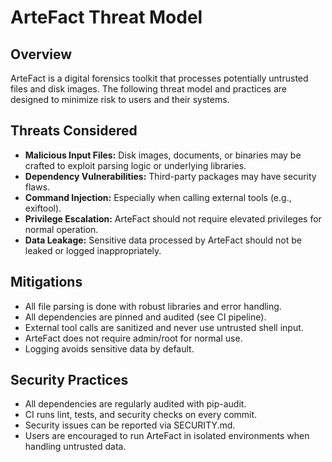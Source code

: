 # ArteFact Threat Model

## Overview
ArteFact is a digital forensics toolkit that processes potentially untrusted files and disk images. The following threat model and practices are designed to minimize risk to users and their systems.

## Threats Considered
- **Malicious Input Files:** Disk images, documents, or binaries may be crafted to exploit parsing logic or underlying libraries.
- **Dependency Vulnerabilities:** Third-party packages may have security flaws.
- **Command Injection:** Especially when calling external tools (e.g., exiftool).
- **Privilege Escalation:** ArteFact should not require elevated privileges for normal operation.
- **Data Leakage:** Sensitive data processed by ArteFact should not be leaked or logged inappropriately.

## Mitigations
- All file parsing is done with robust libraries and error handling.
- All dependencies are pinned and audited (see CI pipeline).
- External tool calls are sanitized and never use untrusted shell input.
- ArteFact does not require admin/root for normal use.
- Logging avoids sensitive data by default.

## Security Practices
- All dependencies are regularly audited with pip-audit.
- CI runs lint, tests, and security checks on every commit.
- Security issues can be reported via SECURITY.md.
- Users are encouraged to run ArteFact in isolated environments when handling untrusted data.
